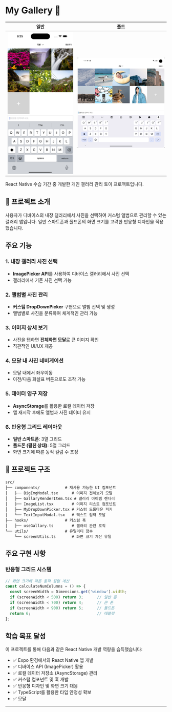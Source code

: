 

# My Gallery 📱

| 일반 | 폴드 |
|------|------|
| <img src="./images/normal_keyboard.png" width="300" alt="일반 폰 화면"> | <img src="./images/fold_keyboard.png" width="400" alt="폴드폰 화면"> |

React Native 수습 기간 중 개발한 개인 갤러리 관리 토이 프로젝트입니다.

## 📖 프로젝트 소개

사용자가 디바이스의 내장 갤러리에서 사진을 선택하여 커스텀 앨범으로 관리할 수 있는 갤러리 앱입니다. 일반 스마트폰과 폴드폰의 화면 크기를 고려한 반응형 디자인을 적용했습니다.

## 주요 기능

### 1. 내장 갤러리 사진 선택
- **ImagePicker API**를 사용하여 디바이스 갤러리에서 사진 선택
- 갤러리에서 기존 사진 선택 가능

### 2. 앨범별 사진 관리
- **커스텀 DropDownPicker** 구현으로 앨범 선택 및 생성
- 앨범별로 사진을 분류하여 체계적인 관리 가능

### 3. 이미지 상세 보기
- 사진을 탭하면 **전체화면 모달**로 큰 이미지 확인
- 직관적인 UI/UX 제공

### 4. 모달 내 사진 네비게이션
- 모달 내에서 좌우이동
- 이전/다음 화살표 버튼으로도 조작 가능

### 5. 데이터 영구 저장
- **AsyncStorage**를 활용한 로컬 데이터 저장
- 앱 재시작 후에도 앨범과 사진 데이터 유지

### 6. 반응형 그리드 레이아웃
- **일반 스마트폰**: 3열 그리드
- **폴드폰 (펼친 상태)**: 5열 그리드
- 화면 크기에 따른 동적 컬럼 수 조정

## 📁 프로젝트 구조

```
src/
├── components/           # 재사용 가능한 UI 컴포넌트
│   ├── BigImgModal.tsx      # 이미지 전체보기 모달
│   ├── GallaryRenderItem.tsx # 갤러리 아이템 렌더러
│   ├── ImageList.tsx        # 이미지 리스트 컴포넌트
│   ├── MyDropDownPicker.tsx # 커스텀 드롭다운 피커
│   └── TextInputModal.tsx   # 텍스트 입력 모달
├── hooks/                # 커스텀 훅
│   ├── useGallary.ts        # 갤러리 관련 로직
└── utils/                # 유틸리티 함수
    └── screenUtils.ts       # 화면 크기 계산 유틸
```

## 주요 구현 사항

### 반응형 그리드 시스템
```typescript
// 화면 크기에 따른 동적 컬럼 계산
const calculateNumColumns = () => {
  const screenWidth = Dimensions.get('window').width;
  if (screenWidth < 500) return 3;      // 일반 폰
  if (screenWidth < 700) return 4;      // 큰 폰
  if (screenWidth < 900) return 5;      // 폴드폰
  return 6;                             // 태블릿
};
```

## 학습 목표 달성

이 프로젝트를 통해 다음과 같은 React Native 개발 역량을 습득했습니다:

- ✅ Expo 환경에서의 React Native 앱 개발
- ✅ 디바이스 API (ImagePicker) 활용
- ✅ 로컬 데이터 저장소 (AsyncStorage) 관리
- ✅ 커스텀 컴포넌트 및 훅 개발
- ✅ 반응형 디자인 및 화면 크기 대응
- ✅ TypeScript를 활용한 타입 안정성 확보
- ✅ 모달

---
